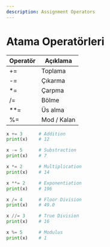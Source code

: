 ```yaml
---
description: Assignment Operators
---
```


# Atama Operatörleri

| Operatör | Açıklama    |
| -------- | ----------- |
| +=       | Toplama     |
| -=       | Çıkarma     |
| \*=      | Çarpma      |
| /=       | Bölme       |
| \*\*=    | Üs alma     |
| %=       | Mod / Kalan |

```python
x += 3      # Addition
print(x)    # 12

x -= 5      # Substraction
print(x)    # 7

x *= 2      # Multiplication 
print(x)    # 14

x **= 2     # Exponentiation 
print(x)    # 196

x /= 4      # Floor Division
print(x)    # 49.0

x //= 3     # True Division
print(x)    # 16

x %= 5      # Modulus 
print(x)    # 1
```
